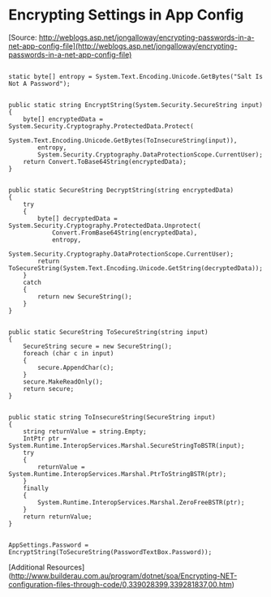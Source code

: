 Encrypting Settings in App Config
=================================

[Source:  http://weblogs.asp.net/jongalloway/encrypting-passwords-in-a-net-app-config-file](http://weblogs.asp.net/jongalloway/encrypting-passwords-in-a-net-app-config-file)

<pre><code>
static byte[] entropy = System.Text.Encoding.Unicode.GetBytes("Salt Is Not A Password");
</code></pre>

<pre><code>
public static string EncryptString(System.Security.SecureString input)
{
    byte[] encryptedData = System.Security.Cryptography.ProtectedData.Protect(
        System.Text.Encoding.Unicode.GetBytes(ToInsecureString(input)),
        entropy,
        System.Security.Cryptography.DataProtectionScope.CurrentUser);
    return Convert.ToBase64String(encryptedData);
}
</code></pre>

<pre><code>
public static SecureString DecryptString(string encryptedData)
{
    try
    {
        byte[] decryptedData = System.Security.Cryptography.ProtectedData.Unprotect(
            Convert.FromBase64String(encryptedData),
            entropy,
            System.Security.Cryptography.DataProtectionScope.CurrentUser);
        return ToSecureString(System.Text.Encoding.Unicode.GetString(decryptedData));
    }
    catch
    {
        return new SecureString();
    }
}
</code></pre>
<pre><code>
public static SecureString ToSecureString(string input)
{
    SecureString secure = new SecureString();
    foreach (char c in input)
    {
        secure.AppendChar(c);
    }
    secure.MakeReadOnly();
    return secure;
}
</code></pre>
<pre><code>
public static string ToInsecureString(SecureString input)
{
    string returnValue = string.Empty;
    IntPtr ptr = System.Runtime.InteropServices.Marshal.SecureStringToBSTR(input);
    try
    {
        returnValue = System.Runtime.InteropServices.Marshal.PtrToStringBSTR(ptr);
    }
    finally
    {
        System.Runtime.InteropServices.Marshal.ZeroFreeBSTR(ptr);
    }
    return returnValue;
}
</code></pre>

<pre><code>
AppSettings.Password = EncryptString(ToSecureString(PasswordTextBox.Password));
</code></pre>


[Additional Resources] (http://www.builderau.com.au/program/dotnet/soa/Encrypting-NET-configuration-files-through-code/0,339028399,339281837,00.htm)
